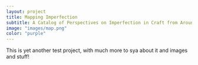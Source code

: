 ```yaml
---
layout: project
title: Mapping Imperfection
subtitle: A Catalog of Perspectives on Imperfection in Craft from Around the World and Throughout History
image: "images/map.png"
color: "purple"
---
```


This is yet another test project, with much more to sya about it and images and stuff! 